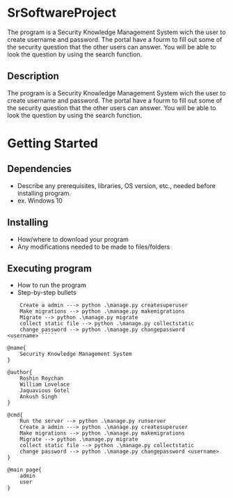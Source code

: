 # SrSoftwareProject
The program is a Security Knowledge Management System wich the user to create username and password. The portal have a fourm to fill out some of the security question that the other users can answer. You will be able to look the question by using the search function.

## Description
The program is a Security Knowledge Management System wich the user to create username and password. The portal have a fourm to fill out some of the security question that the other users can answer. You will be able to look the question by using the search function.

# Getting Started
## Dependencies
* Describe any prerequisites, libraries, OS version, etc., needed before installing program.
* ex. Windows 10

## Installing
* How/where to download your program
* Any modifications needed to be made to files/folders

## Executing program
* How to run the program
* Step-by-step bullets
``````Run the server --> python .\manage.py runserver
    Create a admin ---> python .\manage.py createsuperuser
    Make migrations --> python .\manage.py makemigrations
    Migrate --> python .\manage.py migrate
    collect static file --> python .\manage.py collectstatic
    change password --> python .\manage.py changepassword <username>``````

@name{
    Security Knowledge Management System
}

@author{
    Roshin Roychan
    William Lovelace
    Jaquavious Gotel
    Ankush Singh
}

@cmd{
    Run the server --> python .\manage.py runserver
    Create a admin ---> python .\manage.py createsuperuser
    Make migrations --> python .\manage.py makemigrations
    Migrate --> python .\manage.py migrate
    collect static file --> python .\manage.py collectstatic
    change password --> python .\manage.py changepassword <username>
}

@main page{
    admin
    user
}

